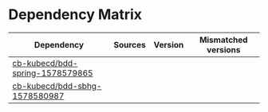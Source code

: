 # Dependency Matrix

Dependency | Sources | Version | Mismatched versions
---------- | ------- | ------- | -------------------
[cb-kubecd/bdd-spring-1578579865](https://github.com/cb-kubecd/bdd-spring-1578579865.git) |  | []() | 
[cb-kubecd/bdd-sbhg-1578580987](https://github.com/cb-kubecd/bdd-sbhg-1578580987.git) |  | []() | 

